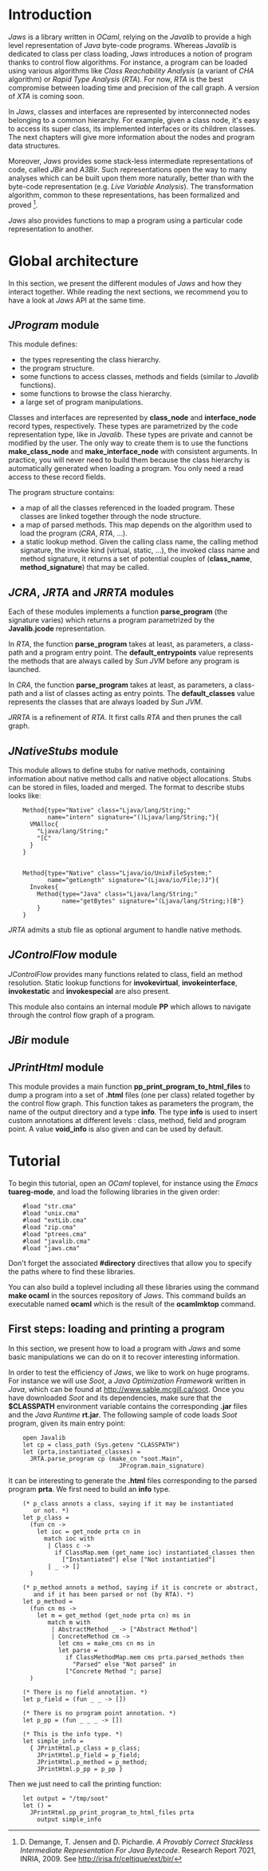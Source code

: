 Introduction
============

*Jaws* is a library written in *OCaml*, relying on the *Javalib* to
provide a high level representation of *Java* byte-code programs.
Whereas *Javalib* is dedicated to class per class loading, *Jaws*
introduces a notion of program thanks to control flow algorithms. For
instance, a program can be loaded using various algorithms like *Class
Reachability Analysis* (a variant of *CHA* algorithm) or *Rapid Type
Analysis* (*RTA*). For now, *RTA* is the best compromise between
loading time and precision of the call graph. A version of *XTA* is
coming soon.

In *Jaws*, classes and interfaces are represented by interconnected
nodes belonging to a common hierarchy. For example, given a class
node, it's easy to access its super class, its implemented interfaces
or its children classes. The next chapters will give more information
about the nodes and program data structures.

Moreover, *Jaws* provides some stack-less intermediate representations
of code, called *JBir* and *A3Bir*. Such representations open the way
to many analyses which can be built upon them more naturally, better
than with the byte-code representation (e.g. *Live Variable
Analysis*). The transformation algorithm, common to these
representations, has been formalized and proved [^1].

*Jaws* also provides functions to map a program using a particular
code representation to another.

[^1]: D. Demange, T. Jensen and D. Pichardie. *A Provably Correct
Stackless Intermediate Representation For Java Bytecode*. Research
Report 7021, INRIA, 2009.
See http://irisa.fr/celtique/ext/bir/

Global architecture
===================

In this section, we present the different modules of *Jaws* and how
they interact together. While reading the next sections, we recommend
you to have a look at *Jaws* API at the same time.

*JProgram* module
-----------------

This module defines:

- the types representing the class hierarchy.
- the program structure.
- some functions to access classes, methods and fields (similar to
*Javalib* functions).
- some functions to browse the class hierarchy.
- a large set of program manipulations.

Classes and interfaces are represented by **class_node** and
**interface_node** record types, respectively. These types are
parametrized by the code representation type, like in *Javalib*.
These types are private and cannot be modified by the user.
The only way to create them is to use the functions
**make_class_node** and **make_interface_node** with consistent
arguments. In practice, you will never need to build them because the
class hierarchy is automatically generated when loading a program. You
only need a read access to these record fields.

The program structure contains:

- a map of all the classes referenced in the loaded program. These
classes are linked together through the node structure.
- a map of parsed methods. This map depends on the algorithm used to
load the program (*CRA*, *RTA*, ...).
- a static lookup method. Given the calling class name, the calling
method signature, the invoke kind (virtual, static, ...), the invoked
class name and method signature, it returns a set of potential couples
of (**class_name**, **method_signature**) that may be called.

*JCRA*, *JRTA* and *JRRTA* modules
----------------------------------

Each of these modules implements a function **parse_program** (the
signature varies) which returns a program parametrized by the
**Javalib.jcode** representation.

In *RTA*, the function **parse_program** takes at least, as
parameters, a class-path and a program entry point. The
**default_entrypoints** value represents the methods that are always
called by *Sun JVM* before any program is launched.

In *CRA*, the function **parse_program** takes at least, as
parameters, a class-path and a list of classes acting as entry points.
The **default_classes** value represents the classes that are always
loaded by *Sun JVM*.

*JRRTA* is a refinement of *RTA*. It first calls *RTA* and then prunes
the call graph.

*JNativeStubs* module
---------------------

This module allows to define stubs for native methods, containing
information about native method calls and native object allocations.
Stubs can be stored in files, loaded and merged. The format to
describe stubs looks like:

~~~~~
    Method{type="Native" class="Ljava/lang/String;"
           name="intern" signature="()Ljava/lang/String;"}{
      VMAlloc{
        "Ljava/lang/String;"
        "[C"
      }
    }


    Method{type="Native" class="Ljava/io/UnixFileSystem;"
           name="getLength" signature="(Ljava/io/File;)J"}{
      Invokes{
        Method{type="Java" class="Ljava/lang/String;"
               name="getBytes" signature="(Ljava/lang/String;)[B"}
        }
    } 
~~~~~

*JRTA* admits a stub file as optional argument to handle native methods.

*JControlFlow* module
---------------------

*JControlFlow* provides many functions related to class, field an
method resolution. Static lookup functions for **invokevirtual**,
**invokeinterface**, **invokestatic** and **invokespecial** are also
present.

This module also contains an internal module **PP** which allows to
navigate through the control flow graph of a program.

*JBir* module
-------------

*JPrintHtml* module
-------------------

This module provides a main function
**pp_print_program_to_html_files** to dump a program into a set of
**.html** files (one per class) related together by the control flow
graph. This function takes as parameters the program, the name of the
output directory and a type **info**. The type **info** is used to
insert custom annotations at different levels : class, method, field
and program point. A value **void_info** is also given and can be used
by default.

Tutorial
========

To begin this tutorial, open an *OCaml* toplevel, for instance using
the *Emacs* **tuareg-mode**, and load the following libraries in the
given order:

~~~~~
    #load "str.cma"
    #load "unix.cma"
    #load "extLib.cma"
    #load "zip.cma"
    #load "ptrees.cma"
    #load "javalib.cma"
    #load "jaws.cma"
~~~~~

Don't forget the associated **#directory** directives that allow you
to specify the paths where to find these libraries.

You can also build a toplevel including all these libraries using the
command **make ocaml** in the sources repository of *Jaws*. This
command builds an executable named **ocaml** which is the result of
the **ocamlmktop** command.

First steps: loading and printing a program
-------------------------------------------

In this section, we present how to load a program with *Jaws* and some
basic manipulations we can do on it to recover interesting
information.

In order to test the efficiency of *Jaws*, we like to work on huge
programs. For instance we will use *Soot*, a *Java Optimization
Framework* written in *Java*, which can be found at
http://www.sable.mcgill.ca/soot. Once you have downloaded *Soot*
and its dependencies, make sure that the **$CLASSPATH** environment
variable contains the corresponding **.jar** files and the *Java
Runtime* **rt.jar**. The following sample of code loads *Soot*
program, given its main entry point:

~~~~~
    open Javalib
    let cp = class_path (Sys.getenv "CLASSPATH")
    let (prta,instantiated_classes) =
      JRTA.parse_program cp (make_cn "soot.Main",
                               JProgram.main_signature)
~~~~~

It can be interesting to generate the **.html** files corresponding to
the parsed program **prta**. We first need to build an **info** type.

~~~~~
    (* p_class annots a class, saying if it may be instantiated
       or not. *)
    let p_class =
      (fun cn ->
        let ioc = get_node prta cn in
          match ioc with
           | Class c ->
             if ClassMap.mem (get_name ioc) instantiated_classes then
               ["Instantiated"] else ["Not instantiatied"]
           | _ -> []
      )
~~~~~

~~~~~  
    (* p_method annots a method, saying if it is concrete or abstract,
       and if it has been parsed or not (by RTA). *)
    let p_method =
      (fun cn ms ->
        let m = get_method (get_node prta cn) ms in
           match m with
            | AbstractMethod _ -> ["Abstract Method"]
            | ConcreteMethod cm ->
              let cms = make_cms cn ms in
              let parse =
                if ClassMethodMap.mem cms prta.parsed_methods then
                  "Parsed" else "Not parsed" in
                ["Concrete Method "; parse]
      )
~~~~~

~~~~~  
    (* There is no field annotation. *)
    let p_field = (fun _ _ -> [])
  
    (* There is no program point annotation. *)
    let p_pp = (fun _ _ _ -> [])
    
    (* This is the info type. *)
    let simple_info = 
      { JPrintHtml.p_class = p_class;
        JPrintHtml.p_field = p_field;
        JPrintHtml.p_method = p_method;
        JPrintHtml.p_pp = p_pp }
~~~~~

Then we just need to call the printing function:

~~~~~
    let output = "/tmp/soot"
    let () =
      JPrintHtml.pp_print_program_to_html_files prta
        output simple_info
~~~~~
